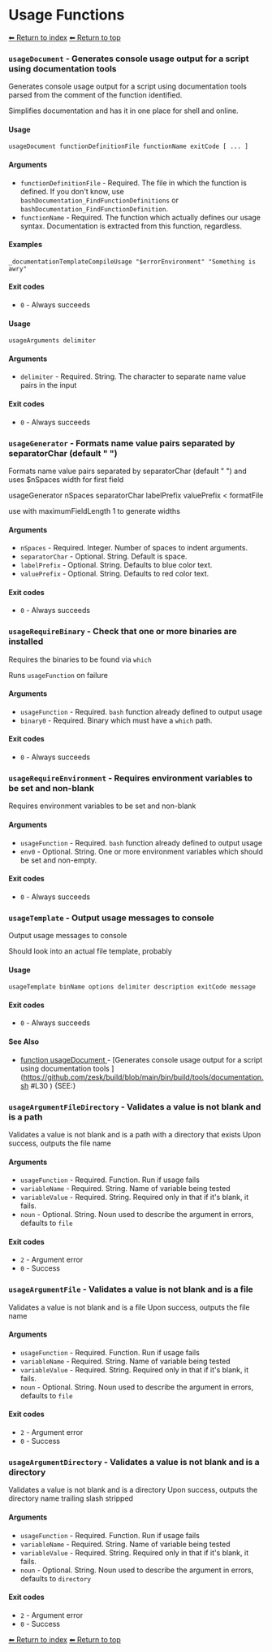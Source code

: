 # Usage Functions

[⬅ Return to index](index.md)
[⬅ Return to top](../index.md)


### `usageDocument` - Generates console usage output for a script using documentation tools

Generates console usage output for a script using documentation tools parsed from the comment of the function identified.

Simplifies documentation and has it in one place for shell and online.

#### Usage

    usageDocument functionDefinitionFile functionName exitCode [ ... ]
    

#### Arguments

- `functionDefinitionFile` - Required. The file in which the function is defined. If you don\'t know, use `bashDocumentation_FindFunctionDefinitions` or `bashDocumentation_FindFunctionDefinition`.
- `functionName` - Required. The function which actually defines our usage syntax. Documentation is extracted from this function, regardless.

#### Examples

    _documentationTemplateCompileUsage "$errorEnvironment" "Something is awry"

#### Exit codes

- `0` - Always succeeds

#### Usage

    usageArguments delimiter
    

#### Arguments

- `delimiter` - Required. String. The character to separate name value pairs in the input

#### Exit codes

- `0` - Always succeeds

### `usageGenerator` - Formats name value pairs separated by separatorChar (default " ")

Formats name value pairs separated by separatorChar (default " ") and uses
$nSpaces width for first field

usageGenerator nSpaces separatorChar labelPrefix valuePrefix < formatFile

use with maximumFieldLength 1 to generate widths

#### Arguments

- `nSpaces` - Required. Integer. Number of spaces to indent arguments.
- `separatorChar` - Optional. String. Default is space.
- `labelPrefix` - Optional. String. Defaults to blue color text.
- `valuePrefix` - Optional. String. Defaults to red color text.

#### Exit codes

- `0` - Always succeeds

### `usageRequireBinary` - Check that one or more binaries are installed

Requires the binaries to be found via `which`

Runs `usageFunction` on failure

#### Arguments

- `usageFunction` - Required. `bash` function already defined to output usage
- `binary0` - Required. Binary which must have a `which` path.

#### Exit codes

- `0` - Always succeeds

### `usageRequireEnvironment` - Requires environment variables to be set and non-blank

Requires environment variables to be set and non-blank

#### Arguments

- `usageFunction` - Required. `bash` function already defined to output usage
- `env0` - Optional. String. One or more environment variables which should be set and non-empty.

#### Exit codes

- `0` - Always succeeds

### `usageTemplate` - Output usage messages to console

Output usage messages to console

Should look into an actual file template, probably

#### Usage

    usageTemplate binName options delimiter description exitCode message
    

#### Exit codes

- `0` - Always succeeds

#### See Also

- [function usageDocument
](./docs/tools/usage.md
) - [Generates console usage output for a script using documentation tools
](https://github.com/zesk/build/blob/main/bin/build/tools/documentation.sh
#L30
)
{SEE:}


### `usageArgumentFileDirectory` - Validates a value is not blank and is a path

Validates a value is not blank and is a path with a directory that exists
Upon success, outputs the file name

#### Arguments

- `usageFunction` - Required. Function. Run if usage fails
- `variableName` - Required. String. Name of variable being tested
- `variableValue` - Required. String. Required only in that if it\'s blank, it fails.
- `noun` - Optional. String. Noun used to describe the argument in errors, defaults to `file`

#### Exit codes

- `2` - Argument error
- `0` - Success

### `usageArgumentFile` - Validates a value is not blank and is a file

Validates a value is not blank and is a file
Upon success, outputs the file name

#### Arguments

- `usageFunction` - Required. Function. Run if usage fails
- `variableName` - Required. String. Name of variable being tested
- `variableValue` - Required. String. Required only in that if it\'s blank, it fails.
- `noun` - Optional. String. Noun used to describe the argument in errors, defaults to `file`

#### Exit codes

- `2` - Argument error
- `0` - Success

### `usageArgumentDirectory` - Validates a value is not blank and is a directory

Validates a value is not blank and is a directory
Upon success, outputs the directory name trailing slash stripped

#### Arguments

- `usageFunction` - Required. Function. Run if usage fails
- `variableName` - Required. String. Name of variable being tested
- `variableValue` - Required. String. Required only in that if it\'s blank, it fails.
- `noun` - Optional. String. Noun used to describe the argument in errors, defaults to `directory`

#### Exit codes

- `2` - Argument error
- `0` - Success

[⬅ Return to index](index.md)
[⬅ Return to top](../index.md)
